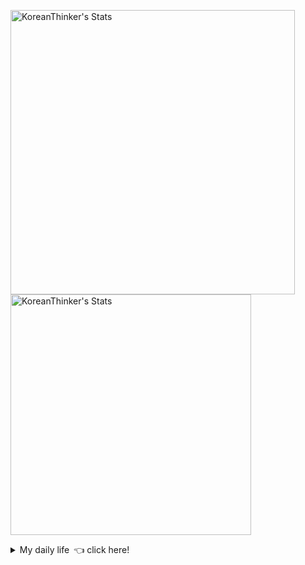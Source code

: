 <p  >
  <a target="_blank" href="https://github-readme-stats.vercel.app/api/wakatime?username=KoreanThinker&layout=compact&theme=dark&hide_border=true&langs_count=32" >
    <img width="455px"  src="https://github-readme-stats.vercel.app/api/wakatime?username=KoreanThinker&layout=compact&theme=dark&hide_border=true&langs_count=6" alt="KoreanThinker's Stats" /> 
  </a>
    <img width="385px" src="https://github-readme-stats.vercel.app/api?username=KoreanThinker&theme=dark&hide_border=true&count_private=true" alt="KoreanThinker's Stats" />
</p>
<details>
<summary>My daily life 👈 click here!</summary>
 
    
<!--START_SECTION:waka-->
**I'm a Night 🦉** 

```text
🌞 Morning    6 commits      ░░░░░░░░░░░░░░░░░░░░░░░░░   0.6% 
🌆 Daytime    311 commits    ███████░░░░░░░░░░░░░░░░░░   30.91% 
🌃 Evening    593 commits    ██████████████░░░░░░░░░░░   58.95% 
🌙 Night      96 commits     ██░░░░░░░░░░░░░░░░░░░░░░░   9.54%

```
📅 **I'm Most Productive on Wednesday** 

```text
Monday       155 commits    ███░░░░░░░░░░░░░░░░░░░░░░   15.41% 
Tuesday      157 commits    ████░░░░░░░░░░░░░░░░░░░░░   15.61% 
Wednesday    172 commits    ████░░░░░░░░░░░░░░░░░░░░░   17.1% 
Thursday     158 commits    ████░░░░░░░░░░░░░░░░░░░░░   15.71% 
Friday       148 commits    ███░░░░░░░░░░░░░░░░░░░░░░   14.71% 
Saturday     117 commits    ███░░░░░░░░░░░░░░░░░░░░░░   11.63% 
Sunday       99 commits     ██░░░░░░░░░░░░░░░░░░░░░░░   9.84%

```


📊 **This Week I Spent My Time On** 

```text
⌚︎ Time Zone: Asia/Seoul

🐱‍💻 Projects: 
gilberto                 11 hrs 40 mins      ███████████████░░░░░░░░░░   62.38% 
wecount                  3 hrs 45 mins       █████░░░░░░░░░░░░░░░░░░░░   20.11% 
pires                    2 hrs 57 mins       ████░░░░░░░░░░░░░░░░░░░░░   15.85% 
react-native-reanimated  18 mins             ░░░░░░░░░░░░░░░░░░░░░░░░░   1.66%

```


 Last Updated on 12/09/2021
<!--END_SECTION:waka-->
</details>
